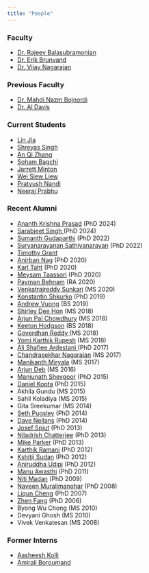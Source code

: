 ```yaml
---
title: "People"
---
```



<h3>Faculty</h3>
			<ul>
			  <li> <a href="http://www.cs.utah.edu/~rajeev">Dr. Rajeev Balasubramonian</a></li>
			  <li> <a href="http://www.cs.utah.edu/~elb">Dr. Erik Brunvand</a></li>
			  <li> <a href="https://homepages.inf.ed.ac.uk/vnagaraj/">Dr. Vijay Nagarajan</a></li>
			</ul>

<h3>Previous Faculty</h3>
<ul>
<li> <a href="http://www.cs.utah.edu/~bojnordi">Dr. Mahdi Nazm Bojnordi</a></li>
    <li> <a href="http://www.cs.utah.edu/~ald"> Dr. Al Davis </a> </li>
</ul>


<h3> Current Students </h3>
<ul>
    <li> <a href="">Lin Jia</a> </li>
    <li> <a href="">Shreyas Singh</a> </li>
    <li> <a href="https://useraz.github.io/">An Qi Zhang</a> </li>
    <li> <a href="http://www.sohambagchi.com/">Soham Bagchi</a> </li>
    <li> <a href="https://www.jarr.sh/">Jarrett Minton</a> </li>
    <li> <a href="">Wei Siew Liew </a></li>
    <li> <a href="">Pratyush Nandi</a></li>
    <li> <a href="">Neeraj Prabhu</a></li>
</ul>

<h3> Recent Alumni </h3>
<ul>
    <li> <a href="https://ananthkp.github.io/">Ananth Krishna Prasad</a>  (PhD 2024) </li>
    <li> <a href="http://www.cs.utah.edu/~sarab/">Sarabjeet Singh </a> (PhD 2024)</li>
    <li> <a href="http://www.cs.utah.edu/~sgudapar/home">Sumanth Gudaparthi</a> (PhD 2022) </li>
    <li> <a href="">Suryanarayanan Sathiyanarayan</a> (PhD 2022) </li>
    <li> <a href="">Timothy Grant</a> </li>
    <li> <a href="">Anirban Nag</a> (PhD 2020) </li>
    <li> <a href="">Karl Taht</a> (PhD 2020) </li>
    <li> <a href="">Meysam Taassori</a> (PhD 2020) </li>
    <li> <a href="http://www.paymanbehnam.com/">Payman Behnam</a> (RA 2020) </li>
    <li> <a href="">Venkatrajreddy Sunkari</a> (MS 2020) </li>
    <li> <a href="http://www.cs.utah.edu/~kshkurko/">Konstantin Shkurko</a> (PhD 2019) </li>	
    <li> <a href="">Andrew Vuong</a> (BS 2019)</li>
    <li> <a href="">Shirley Dee Hon</a> (MS 2018) </li>
    <li> <a href="">Arjun Pal Chowdhury</a> (MS 2018)</li>
    <li> <a href="http://keetonian.github.io/">Keeton Hodgson</a> (BS 2018) </li>    	 	
    <li> <a href="">Goverdhan Reddy </a> (MS 2018) </li>
    <li> <a href="">Yomi Karthik Rupesh</a> (MS 2018) </li>
    <li> <a href="http://www.cs.utah.edu/~shafiee/">Ali Shafiee Ardestani </a> (PhD 2017) </li>
    <li> <a href="http://www.cs.utah.edu/~chandru/">Chandrasekhar Nagarajan</a> (MS 2017) </li>
    <li> <a href="">Manikanth Miryala</a> (MS 2017) </li>
    <li> <a href="">Arjun Deb</a> (MS 2016) </li>
    <li> <a href="http://www.cs.utah.edu/~shevgoor">Manjunath Shevgoor</a> (PhD 2015) </li>
    <li> <a href="http://www.cs.utah.edu/~dkopta">Daniel Kopta</a> (PhD 2015) </li>
    <li> Akhila Gundu (MS 2015)</li>
    <li> Sahil Koladiya (MS 2015)</li>
    <li> Gita Sreekumar (MS 2014)</li>
    <li> <a href="http://www.cs.utah.edu/~pugsley">Seth Pugsley</a> (PhD 2014)</li>
    <li> <a href="http://david.nellans.org/cv">Dave Nellans</a> (PhD 2014)</li>
    <li> <a href="http://www.cs.utah.edu/~sjosef">Josef Spjut</a> (PhD 2013)</li>
    <li> <a href="http://www.cs.utah.edu/~nil">Niladrish Chatterjee</a> (PhD 2013)</li>
    <li> <a href="http://www.cs.utah.edu/~map">Mike Parker</a> (PhD 2013)</li>
    <li> <a href="http://www.cs.utah.edu/~karthikr">Karthik Ramani</a> (PhD 2012)</li>
    <li> <a href="http://www.cs.utah.edu/~kshitij">Kshitij Sudan</a> (PhD 2012)</li>
    <li> <a href="http://www.cs.utah.edu/~udipi"> Aniruddha Udipi</a> (PhD 2012)</li>
    <li> <a href="http://www.cs.utah.edu/~manua">Manu Awasthi</a> (PhD 2011)</li>
    <li> <a href="http://www.cs.utah.edu/~niti"> Niti Madan</a> (PhD 2009)</li>
    <li> <a href="http://www.cs.utah.edu/~naveen"> Naveen Muralimanohar</a> (PhD 2008)</li>
    <li> <a href="http://www.cs.utah.edu/~legion">Liqun Cheng</a> (PhD 2007) </li>
    <li> <a href="http://www.cs.utah.edu/~zfang">Zhen Fang</a> (PhD 2006) </li>
    <li> Byong Wu Chong (MS 2010)</li>
    <li> Devyani Ghosh (MS 2010)</li>
    <li> Vivek Venkatesan (MS 2008)</li>
</ul>

<h3> Former Interns </h3>
<ul>
    <li> <a href="http://aasheeshkolli.com/"> Aasheesh Kolli</a>
    <li> <a href=""> Amirali Boroumand</a>
</ul>